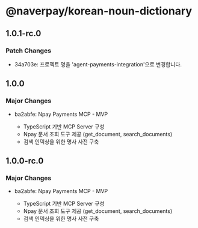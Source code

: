 # @naverpay/korean-noun-dictionary

## 1.0.1-rc.0

### Patch Changes

-   34a703e: 프로젝트 명을 'agent-payments-integration'으로 변경합니다.

## 1.0.0

### Major Changes

-   ba2abfe: Npay Payments MCP - MVP

    -   TypeScript 기반 MCP Server 구성
    -   Npay 문서 조회 도구 제공 (get_document, search_documents)
    -   검색 인덱싱을 위한 명사 사전 구축

## 1.0.0-rc.0

### Major Changes

-   ba2abfe: Npay Payments MCP - MVP

    -   TypeScript 기반 MCP Server 구성
    -   Npay 문서 조회 도구 제공 (get_document, search_documents)
    -   검색 인덱싱을 위한 명사 사전 구축
